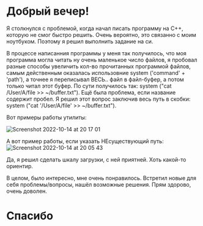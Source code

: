 # Добрый вечер!

Я столкнулся с проблемой, когда начал писать программу на С++, которую не смог быстро решить. Очень вероятно, это связанно с моим ноутбуком.
Поэтому я решил выполнить задание на си.

В процессе написанния программы у меня так получилось, что моя программа могла читать ну очень маленькое число файлов, я пробовал разные способы увеличить кол-во прочитанных программой файлов, самым действенным оказалась использовние system ('command' + 'path'), а точнее я переписывал ВЕСЬ.. файл в файл-буфер, а потом только читал этот буфер. По сути получилось так: system ("cat /User/A/file >> ~/buffer.txt"). 
Ещё была проблема, если название содержит пробел. Я решил этот вопрос заключив весь путь в скобки: system ("cat '/User/A/file' >> ~/buffer.txt").

Вот примеры работы утилиты:

![Screenshot 2022-10-14 at 20 17 01](https://user-images.githubusercontent.com/93463536/195910252-e96acb2f-b61e-4e05-adfd-b210c40f5e54.png)

А вот пример работы, если указать НЕсуществующий путь:
![Screenshot 2022-10-14 at 20 05 43](https://user-images.githubusercontent.com/93463536/195910394-43b21ba2-ddc3-4d3c-a303-0a4732c54eee.png)

Да, я решил сделать шкалу загрузки, с ней приятней. Хоть какой-то ориентир.

В целом, было интересно, мне очень понравилось. Встретил новые для себя проблемы/вопросы, нашёл возможные решения. Прям здорово, очень доволен.

# Спасибо
